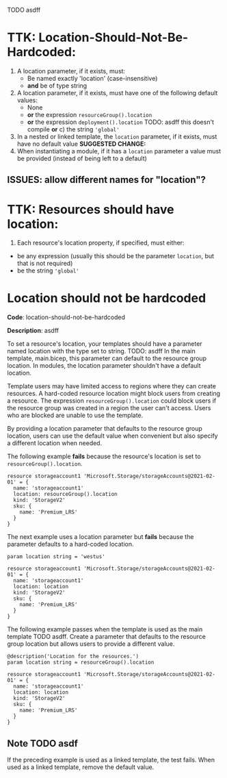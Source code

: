 TODO asdff

# TTK: Location-Should-Not-Be-Hardcoded:

1. A location parameter, if it exists, must:
   - Be named exactly 'location' (case-insensitive)
   - **and** be of type string
1. A location parameter, if it exists, must have one of the following default values:
   - None
   - **or** the expression `resourceGroup().location`
   - **or** the expression `deployment().location`  TODO: asdff this doesn't compile
   **or** c) the string `'global'`
1. In a nested or linked template, the `location` parameter, if it exists, must have no default value
**SUGGESTED CHANGE:**
1. When instantiating a module, if it has a `location` parameter a value must be provided (instead of being left to a default)

## ISSUES: allow different names for "location"?

# TTK: Resources should have location:

1. Each resource's location property, if specified, must either:
  - be any expression (usually this should be the parameter `location`, but that is not required)
  - be the string `'global'`
  



# Location should not be hardcoded

**Code**: location-should-not-be-hardcoded

**Description**: asdff

To set a resource's location, your templates should have a parameter named location with the type set to string. TODO: asdff In the main template, main.bicep, this parameter can default to the resource group location. In modules, the location parameter shouldn't have a default location.

Template users may have limited access to regions where they can create resources. A hard-coded resource location might block users from creating a resource. The expression `resourceGroup().location` could block users if the resource group was created in a region the user can't access. Users who are blocked are unable to use the template.

By providing a location parameter that defaults to the resource group location, users can use the default value when convenient but also specify a different location when needed.

The following example **fails** because the resource's location is set to `resourceGroup().location`.
```bicep
resource storageaccount1 'Microsoft.Storage/storageAccounts@2021-02-01' = {
  name: 'storageaccount1'
  location: resourceGroup().location
  kind: 'StorageV2'
  sku: {
    name: 'Premium_LRS'
  }
}
```

The next example uses a location parameter but **fails** because the parameter defaults to a hard-coded location.
```bicep
param location string = 'westus'

resource storageaccount1 'Microsoft.Storage/storageAccounts@2021-02-01' = {
  name: 'storageaccount1'
  location: location
  kind: 'StorageV2'
  sku: {
    name: 'Premium_LRS'
  }
}
```

The following example passes when the template is used as the main template TODO asdff. Create a parameter that defaults to the resource group location but allows users to provide a different value.
```bicep
@description('Location for the resources.')
param location string = resourceGroup().location

resource storageaccount1 'Microsoft.Storage/storageAccounts@2021-02-01' = {
  name: 'storageaccount1'
  location: location
  kind: 'StorageV2'
  sku: {
    name: 'Premium_LRS'
  }
}
```

## Note TODO asdf

If the preceding example is used as a linked template, the test fails. When used as a linked template, remove the default value.